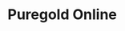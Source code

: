 # Puregold Online

[](https://github.com/ldrin01/Bernardino-Shopping-Cart/blob/master/Puregold%20Online/1.JPG "Google's Homepage")
